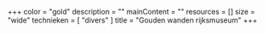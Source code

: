 +++
color = "gold"
description = ""
mainContent = ""
resources = []
size = "wide"
technieken = [
  "divers"
]
title = "Gouden wanden rijksmuseum"
+++

